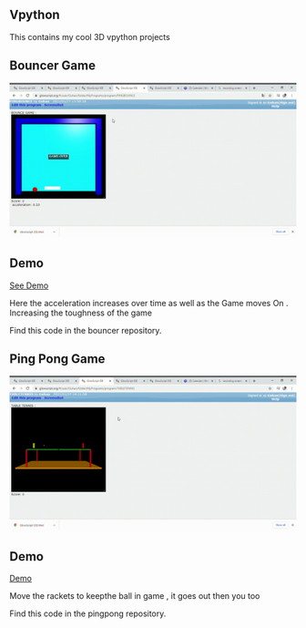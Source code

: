 ## Vpython
This contains my cool 3D vpython projects 




## Bouncer Game
![GAME](bouncer.gif)

## Demo  <br/>
[See Demo](https://glowscript.org/#/user/Guhan/folder/MyPrograms/program/PINGBOUNCE)

Here the acceleration increases over time as well as the Game moves On . Increasing the toughness of the game

Find this code in the bouncer repository.

## Ping Pong Game
![GAME](pingpong.gif)

## Demo  <br/>
[Demo](https://glowscript.org/#/user/Guhan/folder/MyPrograms/program/TABLETENNIS)

Move the rackets to keepthe ball in game , it goes out then you too

Find this code in the pingpong repository.
